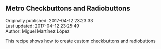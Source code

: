 ## Metro Checkbuttons and Radiobuttons  
Originally published: 2017-04-12 23:23:33  
Last updated: 2017-04-12 23:25:49  
Author: Miguel Martínez López  
  
This recipe shows how to create custom checkbuttons and radiobuttons